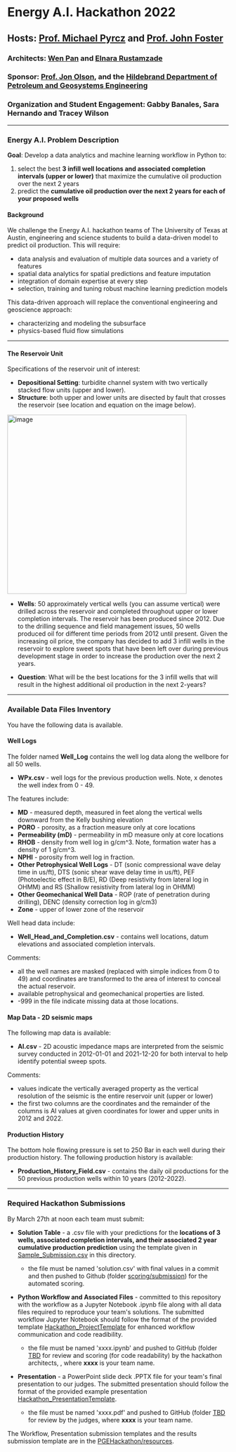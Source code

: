 # Energy A.I. Hackathon 2022

## Hosts: [Prof. Michael Pyrcz](https://twitter.com/GeostatsGuy) and [Prof. John Foster](https://twitter.com/johntfoster)

### Architects: [Wen Pan](https://www.linkedin.com/in/wen-pan/) and [Elnara Rustamzade](https://www.linkedin.com/in/elnara-rustamzade-779396162/)

### Sponsor: [Prof. Jon Olson](https://twitter.com/ProfJEOlson), and the [Hildebrand Department of Petroleum and Geosystems Engineering](https://twitter.com/UT_PGE)

### Organization and Student Engagement: Gabby Banales, Sara Hernando and Tracey Wilson

___

### Energy A.I. Problem Description 

**Goal**: Develop a data analytics and machine learning workflow in Python to:

1. select the best **3 infill well locations and associated completion intervals (upper or lower)** that maximize the cumulative oil production over the next 2 years
2. predict the **cumulative oil production over the next 2 years for each of your proposed wells**
 
#### Background

We challenge the Energy A.I. hackathon teams of The University of Texas at Austin, engineering and science students to build a data-driven model to predict oil production. This will require:

* data analysis and evaluation of multiple data sources and a variety of features
* spatial data analytics for spatial predictions and feature imputation
* integration of domain expertise at every step
* selection, training and tuning robust machine learning prediction models  

This data-driven approach will replace the conventional engineering and geoscience approach:

* characterizing and modeling the subsurface
* physics-based fluid flow simulations

___
 
#### The Reservoir Unit

Specifications of the reservoir unit of interest: 

* **Depositional Setting**: turbidite channel system with two vertically stacked flow units (upper and lower). 
* **Structure**: both upper and lower units are disected by fault that crosses the reservoir (see location and equation on the image below). 

<img width="408" alt="image" src="https://user-images.githubusercontent.com/95392867/159757439-0edc215e-4bb3-4cc0-a2a3-4250dde3545a.png">

* **Wells**: 50 approximately vertical wells (you can assume vertical) were drilled across the reservoir and completed throughout upper or lower completion intervals. The reservoir has been produced since 2012. Due to the drilling sequence and field management issues, 50 wells produced oil for different time periods from 2012 until present. Given the increasing oil price, the company has decided to add 3 infill wells in the reservoir to explore sweet spots that have been left over during previous development stage in order to increase the production over the next 2 years.


* **Question**: What will be the best locations for the 3 infill wells that will result in the highest additional oil production in the next 2-years?  

___

### Available Data Files Inventory

You have the following data is available.

#### Well Logs

The folder named **Well_Log** contains the well log data along the wellbore for all 50 wells.

* **WPx.csv** - well logs for the previous production wells. Note, x denotes the well index from 0 - 49.

The features include:

* **MD** - measured depth, measured in feet along the vertical wells downward from the Kelly bushing elevation
* **PORO** - porosity, as a fraction measure only at core locations
* **Permeability (mD)** - permeability in mD measure only at core locations
* **RHOB** - density from well log in g/cm^3. Note, formation water has a density of 1 g/cm^3.
* **NPHI** - porosity from well log in fraction.
* **Other Petrophysical Well Logs** - DT (sonic compressional wave delay time in us/ft), DTS (sonic shear wave delay time in us/ft), PEF (Photoelectic effect in B/E), RD (Deep resistivity from lateral log in OHMM) and RS (Shallow resistivity from lateral log in OHMM)
* **Other Geomechanical Well Data** - ROP (rate of penetration during drilling), DENC (density correction log in g/cm3)
* **Zone** - upper of lower zone of the reservoir

Well head data include: 
* **Well_Head_and_Completion.csv** - contains well locations, datum elevations and associated completion intervals.

Comments: 

* all the well names are masked (replaced with simple indices from 0 to 49) and coordinates are transformed to the area of interest to conceal the actual reservoir. 
* available petrophysical and geomechanical properties are listed. 
* -999 in the file indicate missing data at those locations.

#### Map Data - 2D seismic maps

The following map data is available:

* **AI.csv** - 2D acoustic impedance maps are interpreted from the seismic survey conducted in 2012-01-01 and 2021-12-20 for both interval to help identify potential sweep spots.

Comments:

* values indicate the vertically averaged property as the vertical resolution of the seismic is the entire reservoir unit (upper or lower)
* the first two columns are the coordinates and the remainder of the columns is AI values at given coordinates for lower and upper units in 2012 and 2022.

#### Production History
The bottom hole flowing pressure is set to 250 Bar in each well during their production history.
The following production history is available:

* **Production_History_Field.csv** - contains the daily oil productions for the 50 previous production wells within 10 years (2012-2022).

___

### Required Hackathon Submissions

By March 27th at noon each team must submit:

* **Solution Table** - a .csv file with your predictions for the **locations of 3 wells, associated completion intervals, and their associated 2 year cumulative production prediction** using the template given in [Sample_Submission.csv](Sample_Submission.csv) in this directory.

    * the file must be named 'solution.csv' with final values in a commit and then pushed to Github (folder [scoring/submission](https://github.com/PGEHackathon/data/tree/master/scoring/submission)) for the automated scoring.

* **Python Workflow and Associated Files** - committed to this repository with the workflow as a Jupyter Notebook .ipynb file along with all data files required to reproduce your team's solutions. The submitted workflow Jupyter Notebook should follow the format of the provided template [Hackathon_ProjectTemplate](https://github.com/PGEHackathon/resources/blob/main/Hackathon_ProjectTemplate.ipynb) for enhanced workflow communication and code readibility.

    * the file must be named 'xxxx.ipynb' and pushed to GitHub (folder [TBD]((https://github.com/PGEHackathon/scoring/tree/main/))  for review and scoring (for code readability) by the hackathon architects, , where **xxxx** is your team name.

* **Presentation** - a PowerPoint slide deck .PPTX file for your team's final presentation to our judges. The submitted presentation should follow the format of the provided example presentation [Hackathon_PresentationTemplate](https://github.com/PGEHackathon/resources/blob/master/Hackathon_PresentationTemplate.pptx).

    * the file must be named 'xxxx.pdf' and pushed to GitHub (folder [TBD](https://github.com/PGEHackathon/scoring/tree/main/) for review by the judges, where **xxxx** is your team name.

The Workflow, Presentation submission templates and the results submission template are in the [PGEHackathon/resources](https://github.com/PGEHackathon/resources).
